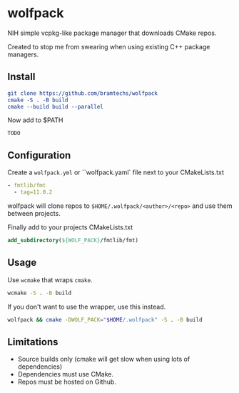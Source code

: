 # wolfpack

NIH simple vcpkg-like package manager that downloads CMake repos.

Created to stop me from swearing when using existing C++ package managers.

## Install

```cmake
git clone https://github.com/bramtechs/wolfpack
cmake -S . -B build
cmake --build build --parallel
```

Now add to $PATH

```
TODO
```

## Configuration

Create a `wolfpack.yml` or ``wolfpack.yaml` file next to your CMakeLists.txt

```yaml
- fmtlib/fmt
  - tag=11.0.2
```

wolfpack will clone repos to `$HOME/.wolfpack/<author>/<repo>` and use them between projects.

Finally add to your projects CMakeLists.txt

```cmake
add_subdirectory(${WOLF_PACK}/fmtlib/fmt)
```

## Usage

Use `wcmake` that wraps `cmake`.

```sh
wcmake -S . -B build
```

If you don't want to use the wrapper, use this instead.

```sh
wolfpack && cmake -DWOLF_PACK="$HOME/.wolfpack" -S . -B build
```

## Limitations

- Source builds only (cmake will get slow when using lots of dependencies)
- Dependencies must use CMake.
- Repos must be hosted on Github.
